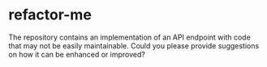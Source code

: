 # refactor-me
The repository contains an implementation of an API endpoint with code that may not be easily maintainable. Could you please provide suggestions on how it can be enhanced or improved?
